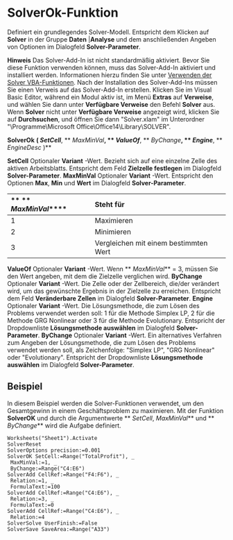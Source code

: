 
# SolverOk-Funktion

Definiert ein grundlegendes Solver-Modell. Entspricht dem Klicken auf  **Solver** in der Gruppe **Daten** |**Analyse** und dem anschließenden Angeben von Optionen im Dialogfeld **Solver-Parameter**.


 **Hinweis**  Das Solver-Add-In ist nicht standardmäßig aktiviert. Bevor Sie diese Funktion verwenden können, muss das Solver-Add-In aktiviert und installiert werden. Informationen hierzu finden Sie unter [Verwenden der Solver VBA-Funktionen](37d0aa49-2e5c-5efe-1c69-b5168af1f231.md). Nach der Installation des Solver-Add-Ins müssen Sie einen Verweis auf das Solver-Add-In erstellen. Klicken Sie im Visual Basic Editor, während ein Modul aktiv ist, im Menü  **Extras** auf **Verweise**, und wählen Sie dann unter  **Verfügbare Verweise** den Befehl **Solver** aus. Wenn **Solver** nicht unter **Verfügbare Verweise** angezeigt wird, klicken Sie auf **Durchsuchen**, und öffnen Sie dann "Solver.xlam" im Unterordner "\Programme\Microsoft Office\Office14\Library\SOLVER".


 **SolverOk** **( _SetCell_**, ** _MaxMinVal_**, ** _ValueOf_**, ** _ByChange_**, ** _Engine_**, ** _EngineDesc_ )**

 **SetCell** Optionaler **Variant** -Wert. Bezieht sich auf eine einzelne Zelle des aktiven Arbeitsblatts. Entspricht dem Feld **Zielzelle festlegen** im Dialogfeld **Solver-Parameter**.
 **MaxMinVal** Optionaler **Variant** -Wert. Entspricht den Optionen **Max**, **Min** und **Wert** im Dialogfeld **Solver-Parameter**.


|** ** _MaxMinVal_****|**Steht für**|
|:-----|:-----|
|1|Maximieren|
|2|Minimieren|
|3|Vergleichen mit einem bestimmten Wert|
 **ValueOf** Optionaler **Variant** -Wert. Wenn ** _MaxMinVal_** = 3, müssen Sie den Wert angeben, mit dem die Zielzelle verglichen wird.
 **ByChange** Optionaler **Variant** -Wert. Die Zelle oder der Zellbereich, die/der verändert wird, um das gewünschte Ergebnis in der Zielzelle zu erreichen. Entspricht dem Feld **Veränderbare Zellen** im Dialogfeld **Solver-Parameter**.
 **Engine** Optionaler **Variant** -Wert. Die Lösungsmethode, die zum Lösen des Problems verwendet werden soll: 1 für die Methode Simplex LP, 2 für die Methode GRG Nonlinear oder 3 für die Methode Evolutionary. Entspricht der Dropdownliste **Lösungsmethode auswählen** im Dialogfeld **Solver-Parameter**.
 **ByChange** Optionaler **Variant** -Wert. Ein alternatives Verfahren zum Angeben der Lösungsmethode, die zum Lösen des Problems verwendet werden soll, als Zeichenfolge: "Simplex LP", "GRG Nonlinear" oder "Evolutionary". Entspricht der Dropdownliste **Lösungsmethode auswählen** im Dialogfeld **Solver-Parameter**.

## Beispiel

In diesem Beispiel werden die Solver-Funktionen verwendet, um den Gesamtgewinn in einem Geschäftsproblem zu maximieren. Mit der Funktion  **SolverOK** und durch die Argumentwerte ** _SetCell_, _MaxMinVal_** und ** _ByChange_** wird die Aufgabe definiert.


```
Worksheets("Sheet1").Activate 
SolverReset 
SolverOptions precision:=0.001 
SolverOK SetCell:=Range("TotalProfit"), _ 
 MaxMinVal:=1, _ 
 ByChange:=Range("C4:E6") 
SolverAdd CellRef:=Range("F4:F6"), _ 
 Relation:=1, _ 
 FormulaText:=100 
SolverAdd CellRef:=Range("C4:E6"), _ 
 Relation:=3, _ 
 FormulaText:=0 
SolverAdd CellRef:=Range("C4:E6"), _ 
 Relation:=4 
SolverSolve UserFinish:=False 
SolverSave SaveArea:=Range("A33")
```

